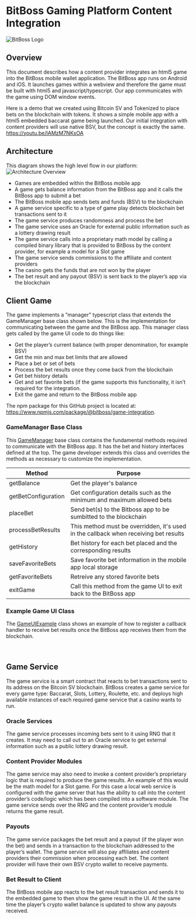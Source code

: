 # BitBoss Gaming Platform Content Integration
![BitBoss Logo](https://user-images.githubusercontent.com/2952481/71929859-c8dc0680-3157-11ea-8335-27979acd2d40.png)

## Overview
This document describes how a content provider integrates an html5 game into the BitBoss mobile wallet application.  The BitBoss app runs on Android and iOS.  It launches games within a webview and therefore the game must be built with html5 and javascript/typescript.  Our app communicates with the game using DOM window events.

Here is a demo that we created using Bitcoin SV and Tokenized to place bets on the blockchain with tokens.  It shows a simple mobile app with a html5 embedded baccarat game being launched.  Our initial integration with content providers will use native BSV, but the concept is exactly the same.  https://youtu.be/IAMzM7NKsOA

## Architecture
This diagram shows the high level flow in our platform:
![Architecture Overview](https://user-images.githubusercontent.com/2952481/71930124-4273f480-3158-11ea-8c32-c6c90f987c97.png)

* Games are embedded within the BitBoss mobile app
* A game gets balance information from the BitBoss app and it calls the BitBoss app to submit a bet
* The BitBoss mobile app sends bets and funds (BSV) to the blockchain
* A game service specific to a type of game play detects blockchain bet transactions sent to it
* The game service produces randomness and process the bet
* The game service uses an Oracle for external public information such as a lottery drawing result
* The game service calls into a proprietary math model by calling a compiled binary library that is provided to BitBoss by the content provider, for example a model for a Slot game
* The game service sends commissions to the affiliate and content providers
* The casino gets the funds that are not won by the player
* The bet result and any payout (BSV) is sent back to the player’s app via the blockchain

## Client Game
The game implements a “manager” typescript class that extends the GameManager base class shown below.  This is the implementation for communicating between the game and the BitBoss app.  This manager class gets called by the game UI code to do things like:

* Get the player’s current balance (with proper denomination, for example BSV)
* Get the min and max bet limits that are allowed
* Place a bet or set of bets
* Process the bet results once they come back from the blockchain
* Get bet history details
* Get and set favorite bets (if the game supports this functionality, it isn’t required for the integration.
* Exit the game and return to the BitBoss mobile app

The npm package for this GitHub project is located at: https://www.npmjs.com/package/@bitboss/game-integration.  

### GameManager Base Class
This [GameManager](https://github.com/BitbossIO/game-integration/blob/master/src/GameManager.ts) base class contains the fundamental methods required to communicate with the BitBoss app.  It has the bet and history interfaces defined at the top.  The game developer extends this class and overrides the methods as necessary to customize the implementation.

Method | Purpose
------------ | -------------
getBalance | Get the player's balance
getBetConfiguration | Get configuration details such as the minimum and maximum allowed bets
placeBet | Send bet(s) to the Bitboss app to be sumbitted to the blockchain
processBetResults | This method must be overridden, it's used in the callback when receiving bet results
getHistory | Bet history for each bet placed and the corresponding results
saveFavoriteBets | Save favorite bet information in the mobile app local storage
getFavoriteBets | Retreive any stored favorite bets
exitGame | Call this method from the game UI to exit back to the BitBoss app


### Example Game UI Class
The [GameUIExample](https://github.com/BitbossIO/game-integration/blob/master/src/GameUIExample.ts) class shows an example of how to register a callback handler to receive bet results once the BitBoss app receives them from the blockchain.
<br/>
<br/>
<br/>
## Game Service
The game service is a smart contract that reacts to bet transactions sent to its address on the Bitcoin SV blockchain.  BitBoss creates a game service for every game type: Baccarat, Slots, Lottery, Roulette, etc. and deploys high available instances of each required game service that a casino wants to run.

### Oracle Services
The game service processes incoming bets sent to it using RNG that it creates.  It may need to call out to an Oracle service to get external information such as a public lottery drawing result.  

### Content Provider Modules
The game service may also need to invoke a content provider’s proprietary logic that is required to produce the game results.  An example of this would be the math model for a Slot game.   For this case a local web service is configured with the game server that has the ability to call into the content provider’s code/logic which has been compiled into a software module.  The game service sends over the RNG and the content provider’s module returns the game result. 

### Payouts
The game service packages the bet result and a payout (if the player won the bet) and sends in a transaction to the blockchain addressed to the player’s wallet.  The game service will also pay affiliates and content providers their commission when processing each bet.  The content provider will have their own BSV crypto wallet to receive payments.

### Bet Result to Client
The BitBoss mobile app reacts to the bet result transaction and sends it to the embedded game to then show the game result in the UI.  At the same time the player’s crypto wallet balance is updated to show any payouts received.
